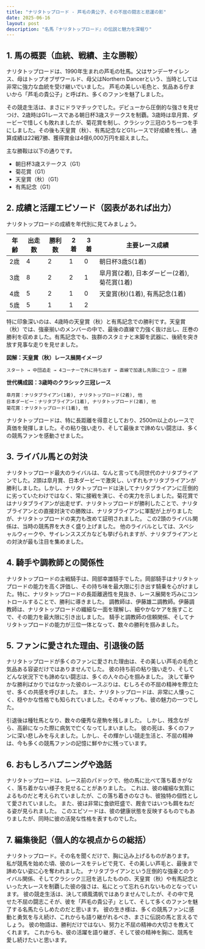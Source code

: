 ```yaml
---
title: "ナリタトップロード - 芦毛の貴公子、その不屈の闘志と悲運の影"
date: 2025-06-16
layout: post
description: "名馬『ナリタトップロード』の伝説と魅力を深堀り"
---
```


## 1. 馬の概要（血統、戦績、主な勝鞍）

ナリタトップロードは、1990年生まれの芦毛の牡馬。父はサンデーサイレンス、母はトップオブザワールド、母父はNorthern Dancerという、当時としては非常に強力な血統を受け継いでいました。  芦毛の美しい毛色と、気品ある佇まいから「芦毛の貴公子」と呼ばれ、多くのファンを魅了しました。

その競走生活は、まさにドラマチックでした。デビューから圧倒的な強さを見せつけ、2歳時はG1レースである朝日杯3歳ステークスを制覇。3歳時は皐月賞、ダービーで惜しくも敗れましたが、菊花賞を制し、クラシック三冠のうち一つを手にしました。その後も天皇賞（秋）、有馬記念などG1レースで好成績を残し、通算成績は22戦7勝、獲得賞金は4億6,000万円を超えました。

主な勝鞍は以下の通りです。

* 朝日杯3歳ステークス（G1）
* 菊花賞（G1）
* 天皇賞（秋）（G1）
* 有馬記念（G1）


## 2. 成績と活躍エピソード（図表があれば出力）

ナリタトップロードの成績を年代別に見てみましょう。

| 年齢 | 出走数 | 勝利数 | 2着 | 3着 | 主要レース成績 |
|---|---|---|---|---|---|
| 2歳 | 4 | 2 | 1 | 0 | 朝日杯3歳S(1着) |
| 3歳 | 8 | 2 | 2 | 1 | 皐月賞(2着), 日本ダービー(2着), 菊花賞(1着) |
| 4歳 | 5 | 2 | 1 | 0 | 天皇賞(秋)(1着), 有馬記念(1着) |
| 5歳 | 5 | 1 | 1 | 2 |  |


特に印象深いのは、4歳時の天皇賞（秋）と有馬記念での勝利です。天皇賞（秋）では、強豪揃いのメンバーの中で、最後の直線で力強く抜け出し、圧巻の勝利を収めました。有馬記念でも、抜群のスタミナと末脚を武器に、後続を突き放す見事な走りを見せました。


**図解：天皇賞（秋）レース展開イメージ**

```
スタート → 中団追走 → 4コーナーで外に持ち出す → 直線で加速し先頭に立つ → 圧勝
```

**世代構成図：3歳時のクラシック三冠レース**

```
皐月賞：ナリタブライアン(1着), ナリタトップロード(2着), 他
日本ダービー：ナリタブライアン(1着), ナリタトップロード(2着), 他
菊花賞：ナリタトップロード(1着), 他
```

ナリタトップロードは、特に長距離を得意としており、2500m以上のレースで真価を発揮しました。その粘り強い走り、そして最後まで諦めない闘志は、多くの競馬ファンを感動させました。


## 3. ライバル馬との対決

ナリタトップロード最大のライバルは、なんと言っても同世代のナリタブライアンでした。2頭は皐月賞、日本ダービーで激突し、いずれもナリタブライアンが勝利しました。しかし、ナリタトップロードは決してナリタブライアンに圧倒的に劣っていたわけではなく、常に接戦を演じ、その実力を示しました。菊花賞ではナリタブライアンが出走せず、ナリタトップロードが勝利したことで、ナリタブライアンとの直接対決での勝敗は、ナリタブライアンに軍配が上がりましたが、ナリタトップロードの実力も改めて証明されました。  この2頭のライバル関係は、当時の競馬界を大きく盛り上げました。  他のライバルとしては、スペシャルウィークや、サイレンススズカなども挙げられますが、ナリタブライアンとの対決が最も注目を集めました。


## 4. 騎手や調教師との関係性

ナリタトップロードの主戦騎手は、岡部幸雄騎手でした。岡部騎手はナリタトップロードの能力を高く評価し、その持ち味を最大限に引き出す騎乗を心がけました。特に、ナリタトップロードの長距離適性を見抜き、レース展開を巧みにコントロールすることで、勝利に導きました。  調教師は、伊藤雄二調教師。伊藤調教師は、ナリタトップロードの繊細な一面を理解し、細やかなケアを施すことで、その能力を最大限に引き出しました。  騎手と調教師の信頼関係、そしてナリタトップロードの能力が三位一体となって、数々の勝利を掴みました。


## 5. ファンに愛された理由、引退後の話

ナリタトップロードが多くのファンに愛された理由は、その美しい芦毛の毛色と気品ある容姿だけではありませんでした。  彼の持ち前の粘り強い走り、そしてどんな状況下でも諦めない闘志は、多くの人々の心を掴みました。  決して華やかな勝利ばかりではなかった彼のレースぶりは、むしろその不屈の精神を際立たせ、多くの共感を呼びました。  また、ナリタトップロードは、非常に人懐っこく、穏やかな性格でも知られていました。そのギャップも、彼の魅力の一つでした。

引退後は種牡馬となり、数々の優秀な産駒を残しました。  しかし、残念ながら、高齢になった際に病気で亡くなってしまいました。  彼の死は、多くのファンに深い悲しみを与えました。しかし、その輝かしい競走生活と、不屈の精神は、今も多くの競馬ファンの記憶に鮮やかに残っています。


## 6. おもしろハプニングや逸話

ナリタトップロードは、レース前のパドックで、他の馬に比べて落ち着きがなく、落ち着かない様子を見せることがありました。  これは、彼の繊細な気質によるものだと考えられていましたが、この落ち着きのなさも、彼独特の個性として愛されていました。  また、彼は非常に食欲旺盛で、厩舎ではいつも餌をねだる姿が見られました。  このエピソードは、彼の健康状態を反映するものでもありましたが、同時に彼の活発な性格を表すものでした。


## 7. 編集後記（個人的な視点からの総括）

ナリタトップロード。その名を聞くだけで、胸に込み上げるものがあります。  私が競馬を始めた頃、彼のレースをテレビで見て、その美しい芦毛と、最後まで諦めない姿に心を奪われました。  ナリタブライアンという圧倒的な強豪とのライバル関係、そしてクラシック三冠を逃したものの、天皇賞（秋）や有馬記念といった大レースを制覇した彼の強さは、私にとって忘れられないものとなっています。  彼の競走生活は、決して順風満帆ではありませんでしたが、その中で見せた不屈の闘志こそが、彼を「芦毛の貴公子」として、そして多くのファンを魅了する名馬たらしめたのだと思います。  彼の生き様は、多くの競馬ファンに感動と勇気を与え続け、これからも語り継がれるべき、まさに伝説の馬と言えるでしょう。  彼の物語は、勝利だけではない、努力と不屈の精神の大切さを教えてくれます。  これからも、彼の活躍を語り継ぎ、そして彼の精神を胸に、競馬を愛し続けたいと思います。
